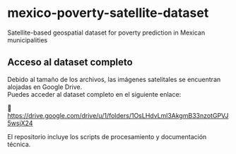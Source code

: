 # mexico-poverty-satellite-dataset
Satellite-based geospatial dataset for poverty prediction in Mexican municipalities

## Acceso al dataset completo
Debido al tamaño de los archivos, las imágenes satelitales se encuentran alojadas en Google Drive.  
Puedes acceder al dataset completo en el siguiente enlace:

🔗 https://drive.google.com/drive/u/1/folders/1OsLHdvLml3AkgmB33nzotGPVJ5wsjX24

El repositorio incluye los scripts de procesamiento y documentación técnica.


